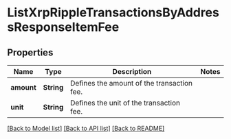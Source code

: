 # ListXrpRippleTransactionsByAddressResponseItemFee

## Properties

Name | Type | Description | Notes
------------ | ------------- | ------------- | -------------
**amount** | **String** | Defines the amount of the transaction fee. | 
**unit** | **String** | Defines the unit of the transaction fee. | 

[[Back to Model list]](../README.md#documentation-for-models) [[Back to API list]](../README.md#documentation-for-api-endpoints) [[Back to README]](../README.md)


